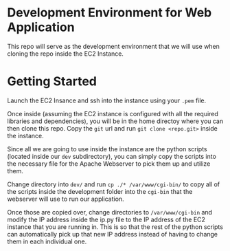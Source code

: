 # Development Environment for Web Application

This repo will serve as the development environment that we will use when cloning the repo inside the EC2 Instance.


# Getting Started

Launch the EC2 Insance and ssh into the instance using your `.pem` file.

Once inside (assuming the EC2 instance is configured with all the required libraries and dependencies), you will be in the home directoy where you can then clone this repo. Copy the `git` url and run `git clone <repo.git>` inside the instance. 

Since all we are going to use inside the instance are the python scripts (located inside our `dev` subdirectory), you can simply copy the scripts into the necessary file for the Apache Webserver to pick them up and utilize them. 

Change directory into `dev/` and run `cp ./* /var/www/cgi-bin/` to copy all of the scripts inside the development folder into the `cgi-bin` that the webserver will use to run our application. 

Once those are copied over, change directories to `/var/www/cgi-bin` and modify the IP address inside the ip.py file to the IP address of the EC2 instance that you are running in. This is so that the rest of the python scripts can automatically pick up that new IP address instead of having to change them in each individual one.

